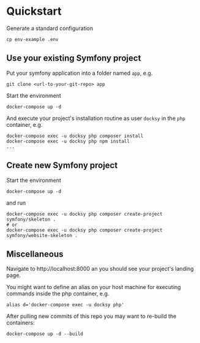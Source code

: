 # Quickstart

Generate a standard configuration

    cp env-example .env

## Use your existing Symfony project

Put your symfony application into a folder named `app`, e.g.

    git clone <url-to-your-git-repo> app

Start the environment

    docker-compose up -d

And execute your project's installation routine  as user `docksy` in the `php` container, e.g.

    docker-compose exec -u docksy php composer install
    docker-compose exec -u docksy php npm install
    ...

## Create new Symfony project

Start the environment

    docker-compose up -d

and run

    docker-compose exec -u docksy php composer create-project symfony/skeleton .
    # or
    docker-compose exec -u docksy php composer create-project symfony/website-skeleton .

## Miscellaneous

Navigate to http://localhost:8000 an you should see your project's landing page.

You might want to define an alias on your host machine for executing commands inside the php container, e.g.

    alias d='docker-compose exec -u docksy php'

After pulling new commits of this repo you may want to re-build the containers:

    docker-compose up -d --build
